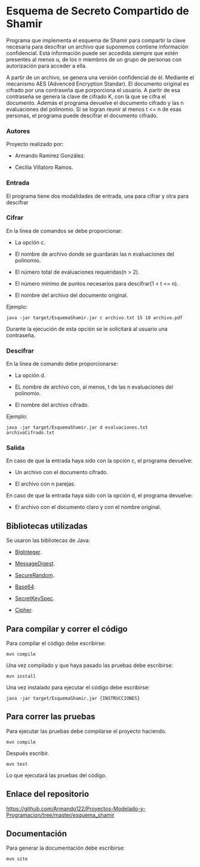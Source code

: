 # Esquema de Secreto Compartido de Shamir

Programa que implementa el esquema de Shamir para compartir la clave necesaria para descifrar un archivo que suponemos contiene información confidencial. Está información puede ser accedida siempre que estén presentes al menos u, de los n miembros de un grupo de personas con autorización para acceder a ella.

A partir de un archivo, se genera una versión confidencial de él. Mediante el mecanismo AES (Advenced Encryption Standar). El documento original es cifrado por una contraseña que porporciona el usuario. A partir de esa contraseña se genera la clave de cifrado K, con la que se cifra el documento. Además el programa devuelve el documento cifrado y las n evaluaciones del polinomio. Si se logran reunir al menos t <= n de esas personas, el programa puede descifrar el documento cifrado.

### Autores

Proyecto realizado por:

* Armando Ramírez González.

* Cecilia Villatoro Ramos.

### Entrada

El programa tiene dos modalidades de entrada, una para cifrar y otra para descifrar

### Cifrar

En la línea de comandos se debe proporcionar:
* La opción c.

* El nombre de archivo donde se guardarán las n evaluaciones del polinomio.

* El número total de evaluaciones requeridas(n > 2).

* El número mínimo de puntos necesarios para descifrar(1 < t <= n).

* El nombre del archivo del documento original.

Ejemplo:

```
java -jar target/EsquemaShamir.jar c archivo.txt 15 10 archivo.pdf
```

Durante la ejecución de esta opción se le solicitará al usuario una contraseña.

### Descifrar

En la línea de comando debe proporcionarse:

* La opción d.

* EL nombre de archivo con, al menos, t de las n evaluaciones del polinomio.

* El nombre del archivo cifrado.

Ejemplo:

```
java -jar target/EsquemaShamir.jar d evaluaciones.txt archivoCifrado.txt
```

### Salida

En caso de que la entrada haya sido con la opción c, el programa devuelve:

* Un archivo con el documento cifrado.

* El archivo con n parejas.

En caso de que la entrada haya sido con la opción d, el programa devuelve:

* El archivo con el documento claro y con el nombre original.

## Bibliotecas utilizadas

Se usaron las bibliotecas de Java:

* [BigInteger](https://docs.oracle.com/javase/7/docs/api/java/math/BigInteger.html).

* [MessageDigest](https://docs.oracle.com/javase/7/docs/api/java/security/MessageDigest.html).

* [SecureRandom]().

* [Base64]().

* [SecretKeySpec]().

* [Cipher]().

## Para compilar y correr el código

Para compilar el código debe escribirse:

```
mvn compile
```

Una vez compilado y que haya pasado las pruebas debe escribirse:

```
mvn install
```

Una vez instalado para ejecutar el código debe escribirse:

```
java -jar target/EsquemaShamir.jar {INSTRUCCIONES}
```

## Para correr las pruebas

Para ejecutar las pruebas debe compilarse el proyecto haciendo.

```
mvn compile
```

Después escribir.

```
mvn test
```

Lo que ejecutará las pruebas del código.

## Enlace del repositorio

https://github.com/Armando122/Proyectos-Modelado-y-Programacion/tree/master/esquema_shamir

## Documentación

Para generar la documentación debe escribirse:

```
mvn site
```





